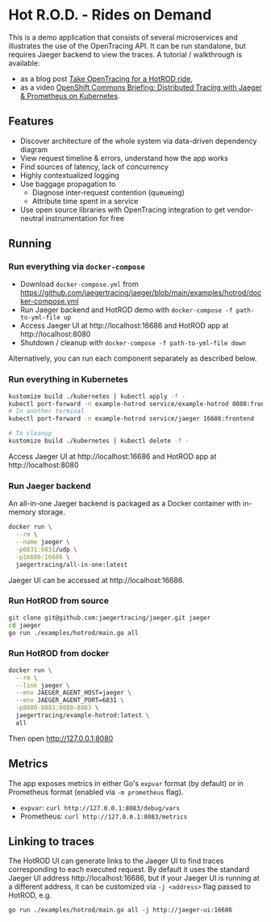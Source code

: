 # Hot R.O.D. - Rides on Demand

This is a demo application that consists of several microservices and illustrates
the use of the OpenTracing API. It can be run standalone, but requires Jaeger backend
to view the traces. A tutorial / walkthrough is available:
  * as a blog post [Take OpenTracing for a HotROD ride][hotrod-tutorial],
  * as a video [OpenShift Commons Briefing: Distributed Tracing with Jaeger & Prometheus on Kubernetes][hotrod-openshift].

## Features

* Discover architecture of the whole system via data-driven dependency diagram
* View request timeline & errors, understand how the app works
* Find sources of latency, lack of concurrency
* Highly contextualized logging
* Use baggage propagation to
  * Diagnose inter-request contention (queueing)
  * Attribute time spent in a service
* Use open source libraries with OpenTracing integration to get vendor-neutral instrumentation for free

## Running

### Run everything via `docker-compose`

* Download `docker-compose.yml` from https://github.com/jaegertracing/jaeger/blob/main/examples/hotrod/docker-compose.yml
* Run Jaeger backend and HotROD demo with `docker-compose -f path-to-yml-file up`
* Access Jaeger UI at http://localhost:16686 and HotROD app at http://localhost:8080
* Shutdown / cleanup with `docker-compose -f path-to-yml-file down`

Alternatively, you can run each component separately as described below.

### Run everything in Kubernetes

```bash
kustomize build ./kubernetes | kubectl apply -f -
kubectl port-forward -n example-hotrod service/example-hotrod 8080:frontend
# In another terminal
kubectl port-forward -n example-hotrod service/jaeger 16686:frontend

# To cleanup
kustomize build ./kubernetes | kubectl delete -f -
```

Access Jaeger UI at http://localhost:16686 and HotROD app at http://localhost:8080

### Run Jaeger backend

An all-in-one Jaeger backend is packaged as a Docker container with in-memory storage.

```bash
docker run \
  --rm \
  --name jaeger \
  -p6831:6831/udp \
  -p16686:16686 \
  jaegertracing/all-in-one:latest
```

Jaeger UI can be accessed at http://localhost:16686.

### Run HotROD from source

```bash
git clone git@github.com:jaegertracing/jaeger.git jaeger
cd jaeger
go run ./examples/hotrod/main.go all
```

### Run HotROD from docker
```bash
docker run \
  --rm \
  --link jaeger \
  --env JAEGER_AGENT_HOST=jaeger \
  --env JAEGER_AGENT_PORT=6831 \
  -p8080-8083:8080-8083 \
  jaegertracing/example-hotrod:latest \
  all
```

Then open http://127.0.0.1:8080

## Metrics

The app exposes metrics in either Go's `expvar` format (by default) or in Prometheus format (enabled via `-m prometheus` flag).
  * `expvar`: `curl http://127.0.0.1:8083/debug/vars`
  * Prometheus: `curl http://127.0.0.1:8083/metrics`

[hotrod-tutorial]: https://medium.com/@YuriShkuro/take-opentracing-for-a-hotrod-ride-f6e3141f7941
[hotrod-openshift]: https://blog.openshift.com/openshift-commons-briefing-82-distributed-tracing-with-jaeger-prometheus-on-kubernetes/

## Linking to traces

The HotROD UI can generate links to the Jaeger UI to find traces corresponding
to each executed request. By default it uses the standard Jaeger UI address
http://localhost:16686, but if your Jaeger UI is running at a different address,
it can be customized via `-j <address>` flag passed to HotROD, e.g.

```
go run ./examples/hotrod/main.go all -j http://jaeger-ui:16686
```
